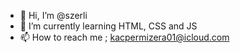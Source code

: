 - 👋 Hi, I’m @szerli
- 🌱 I’m currently learning HTML, CSS and JS
- 📫 How to reach me ; kacpermizera01@icloud.com

<!---
szerli/szerli is a ✨ special ✨ repository because its `README.md` (this file) appears on your GitHub profile.
You can click the Preview link to take a look at your changes.
--->

